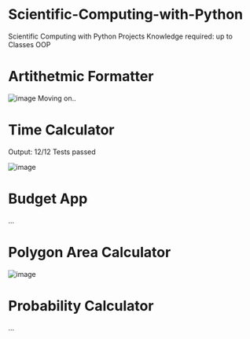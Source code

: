 # Scientific-Computing-with-Python
Scientific Computing with Python Projects
Knowledge required: up to Classes OOP

# Artithetmic Formatter

![image](https://user-images.githubusercontent.com/47803678/185375079-dad87ee7-2221-432b-9f9d-723bfd608cdd.png)
Moving on..

# Time Calculator
Output: 12/12 Tests passed

![image](https://user-images.githubusercontent.com/47803678/184557739-12642214-d5d0-4cc0-a29b-1c6f5afdd88f.png)

# Budget App
...

# Polygon Area Calculator

![image](https://user-images.githubusercontent.com/47803678/185374606-a4c566a0-a045-403f-a290-ecb93abd63a9.png)

# Probability Calculator
...
